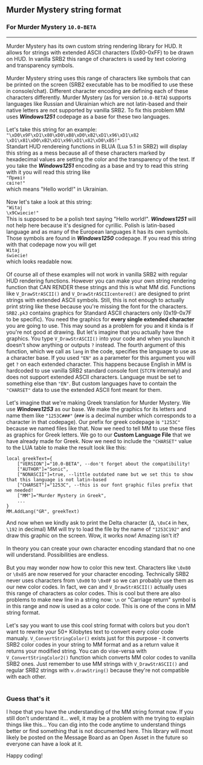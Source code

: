## Murder Mystery string format
### For Murder Mystery `10.0-BETA`
---
Murder Mystery has its own custom string rendering library for HUD. It allows for strings with extended ASCII characters (0x80-0xFF) to be drawn on HUD. In vanilla SRB2 this range of characters is used by text coloring and transparency symbols.
<br><br>
Murder Mystery string uses this range of characters like symbols that can be printed on the screen (SRB2 executable has to be modified to use these in console/chat). Different character encoding are defining each of these characters differently. Murder Mystery (as for version `10.0-BETA`) supports languages like Russian and Ukrainian which are not latin-based and their native letters are not supported by vanilla SRB2. To fix this problem MM uses ***Windows1251*** codepage as a base for these two languages.
<br><br>
Let's take this string for an example:<br>
<code>"\xD0\x9F\xD1\x80\xD0\xB8\xD0\xB2\xD1\x96\xD1\x82 \xD1\x81\xD0\xB2\xD1\x96\xD1\x82\xD0\xB5!"</code><br>
Standart HUD rendereing functions in BLUA (Lua 5.1 in SRB2) will display this string as a mess because all of these characters marked by hexadecimal values are setting the color and the transparency of the text. If you take the ***Windows1251*** encoding as a base and try to read this string with it you will read this string like<br>
<code>"Привіт світе!"</code><br>
which means "Hello world!" in Ukrainian.
<br><br>
Now let's take a look at this string:<br>
<code>"Witaj \x9Cwiecie!"</code><br>
This is supposed to be a polish text saying "Hello world!". ***Windows1251*** will not help here because it's designed for cyrillic. Polish is latin-based language and as many of the European languages it has its own symbols. Those symbols are found in ***Windows1250*** codepage. If you read this string with that codepage now you will get<br>
<code>Witaj świecie!</code><br>
which looks readable now.
<br><br>
Of course all of these examples will not work in vanilla SRB2 with regular HUD rendering functions. However you can make your own string rendering function that CAN RENDER these strings and this is what MM did. Functions like <code>V_DrawStrASCII()</code> and <code>V_DrawStrASCIIcentered()</code> are designed to print strings with extended ASCII symbols. Still, this is not enough to actually print string like these because you're missing the font for the characters. `SRB2.pk3` contains graphics for Standard ASCII characters only (0x19-0x7F to be specific). You need the graphics for **every single extended character** you are going to use. This may sound as a problem for you and it kinda is if you're not good at drawing. But let's imagine that you actually have the graphics. You type <code>V_DrawStrASCII()</code> into your code and when you launch it doesn't show anything or outputs `?` instead. The fourth argument of this function, which we call as `lang` in the code, specifies the language to use as a character base. If you used `"EN"` as a parameter for this argument you will get `?` on each extended character. This happens because English in MM is hardcoded to use vanilla SRB2 standard console font (`STCFN` internaly) and does not support extended ASCII characters. Language must be set to something else than `"EN"`. But custom languages have to contain the `"CHARSET"` data to use the extended ASCII font meant for them.<br><br>
Let's imagine that we're making Greek translation for Murder Mystery. We use ***Windows1253*** as our base. We make the graphics for its letters and name them like `"1253C###"` (`###` is a decimal number which corresponds to a character in that codepage). Our prefix for greek codepage is `"1253C"` because we named files like that. Now we need to tell MM to use these files as graphics for Greek letters. We go to our **Custom Language File** that we have already made for Greek. Now we need to include the `"CHARSET"` value to the LUA table to make the result look like this:

    local greekText={
        ["VERSION"]="10.0-BETA", --don't forget about the compatibility!
        ["AUTHOR"]="Sonic",
        ["NONASCII"]=true, --little outdated name but we set this to show that this language is not latin-based
        ["CHARSET"]="1253C", --this is our font graphic files prefix that we needed!
        ["MM"]="Murder Mystery in Greek",
        ...
    }
    MM.AddLang("GR", greekText)

And now when we kindly ask to print the Delta character (Δ, `\0xC4` in hex, `\192` in decimal) MM will try to load the file by the name of `"1253C192"` and draw this graphic on the screen. Wow, it works now! Amazing isn't it?
<br><br>
In theory you can create your own character encoding standard that no one will understand. Possibilities are endless.
<br><br>
But you may wonder now how to color this new text. Characters like `\0x80` or `\0x85` are now reserved for your character encoding. Technically SRB2 never uses characters from `\0x00` to `\0x0F` so we can probably use them as our new color codes. In fact, we can and <code>V_DrawStrASCII()</code> actually uses this range of characters as color codes. This is cool but there are also problems to make new line in a string now: `\n` or "Carriage return" symbol is in this range and now is used as a color code. This is one of the cons in MM string format.
<br><br>
Let's say you want to use this cool string format with colors but you don't want to rewrite your 50+ Kilobytes text to convert every color code manualy. <code>V_ConvertStringColor()</code> exists just for this purpose - it converts SRB2 color codes in your string to MM format and as a return value it returns your modified string. You can do vise-versa with <code>V_ConvertStringColor2()</code> function which converts MM color codes to vanilla SRB2 ones. Just remember to use MM strings with <code>V_DrawStrASCII()</code> and regular SRB2 strings with <code>v.drawString()</code> because they're not compatible with each other.
<br><br>

### Guess that's it
I hope that you have the understanding of the MM string format now. If you still don't understand it... well, it may be a problem with me trying to explain things like this... You can dig into the code anytime to understand things better or find something that is not documented here. This library will most likely be posted on the Message Board as an Open Asset in the future so everyone can have a look at it.

Happy coding!